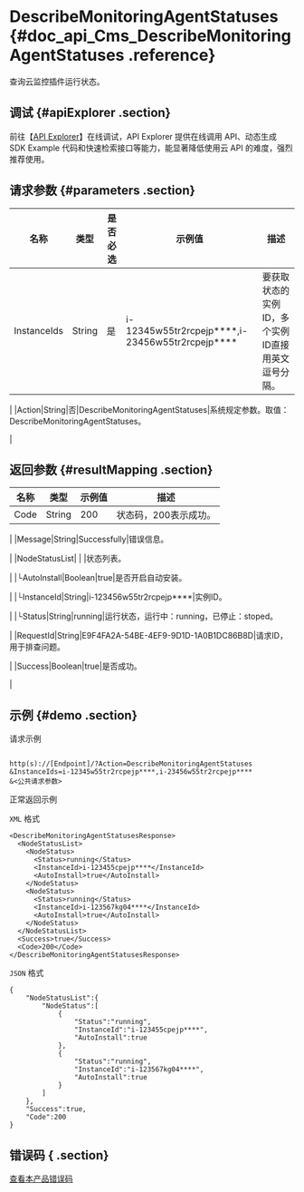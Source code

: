 # DescribeMonitoringAgentStatuses {#doc_api_Cms_DescribeMonitoringAgentStatuses .reference}

查询云监控插件运行状态。

## 调试 {#apiExplorer .section}

前往【[API Explorer](https://api.aliyun.com/#product=Cms&api=DescribeMonitoringAgentStatuses)】在线调试，API Explorer 提供在线调用 API、动态生成 SDK Example 代码和快速检索接口等能力，能显著降低使用云 API 的难度，强烈推荐使用。

## 请求参数 {#parameters .section}

|名称|类型|是否必选|示例值|描述|
|--|--|----|---|--|
|InstanceIds|String|是|i-12345w55tr2rcpejp\*\*\*\*,i-23456w55tr2rcpejp\*\*\*\*|要获取状态的实例ID，多个实例ID直接用英文逗号分隔。

 |
|Action|String|否|DescribeMonitoringAgentStatuses|系统规定参数。取值：DescribeMonitoringAgentStatuses。

 |

## 返回参数 {#resultMapping .section}

|名称|类型|示例值|描述|
|--|--|---|--|
|Code|String|200|状态码，200表示成功。

 |
|Message|String|Successfully|错误信息。

 |
|NodeStatusList| | |状态列表。

 |
|└AutoInstall|Boolean|true|是否开启自动安装。

 |
|└InstanceId|String|i-123456w55tr2rcpejp\*\*\*\*|实例ID。

 |
|└Status|String|running|运行状态，运行中：running，已停止：stoped。

 |
|RequestId|String|E9F4FA2A-54BE-4EF9-9D1D-1A0B1DC86B8D|请求ID，用于排查问题。

 |
|Success|Boolean|true|是否成功。

 |

## 示例 {#demo .section}

请求示例

``` {#request_demo}

http(s)://[Endpoint]/?Action=DescribeMonitoringAgentStatuses
&InstanceIds=i-12345w55tr2rcpejp****,i-23456w55tr2rcpejp****
&<公共请求参数>

```

正常返回示例

`XML` 格式

``` {#xml_return_success_demo}
<DescribeMonitoringAgentStatusesResponse>
  <NodeStatusList>
    <NodeStatus>
      <Status>running</Status>
      <InstanceId>i-123455cpejp****</InstanceId>
      <AutoInstall>true</AutoInstall>
    </NodeStatus>
    <NodeStatus>
      <Status>running</Status>
      <InstanceId>i-123567kg04****</InstanceId>
      <AutoInstall>true</AutoInstall>
    </NodeStatus>
  </NodeStatusList>
  <Success>true</Success>
  <Code>200</Code>
</DescribeMonitoringAgentStatusesResponse>

```

`JSON` 格式

``` {#json_return_success_demo}
{
	"NodeStatusList":{
		"NodeStatus":[
			{
				"Status":"running",
				"InstanceId":"i-123455cpejp****",
				"AutoInstall":true
			},
			{
				"Status":"running",
				"InstanceId":"i-123567kg04****",
				"AutoInstall":true
			}
		]
	},
	"Success":true,
	"Code":200
}
```

## 错误码 { .section}

[查看本产品错误码](https://error-center.aliyun.com/status/product/Cms)

